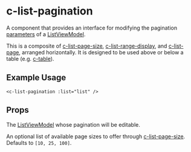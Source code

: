 # c-list-pagination

<!-- MARKER:summary -->
    
A component that provides an interface for modifying the pagination [parameters](/modeling/model-components/data-sources.md#standard-parameters) of a [ListViewModel](/stacks/vue/layers/viewmodels.md).

This is a composite of [c-list-page-size](/stacks/vue/coalesce-vue-vuetify/components/c-list-page-size.md), [c-list-range-display](/stacks/vue/coalesce-vue-vuetify/components/c-list-range-display.md), and [c-list-page](/stacks/vue/coalesce-vue-vuetify/components/c-list-page.md), arranged horizontally. It is designed to be used above or below a table (e.g. [c-table](/stacks/vue/coalesce-vue-vuetify/components/c-table.md)).

<!-- MARKER:summary-end -->

## Example Usage

``` vue-html
<c-list-pagination :list="list" />
```

## Props

<Prop def="list: ListViewModel" lang="ts" />

The [ListViewModel](/stacks/vue/layers/viewmodels.md) whose pagination will be editable.

<Prop def="pageSizes?: number[]" lang="ts" />

An optional list of available page sizes to offer through [c-list-page-size](/stacks/vue/coalesce-vue-vuetify/components/c-list-page-size.md). Defaults to `[10, 25, 100]`.




